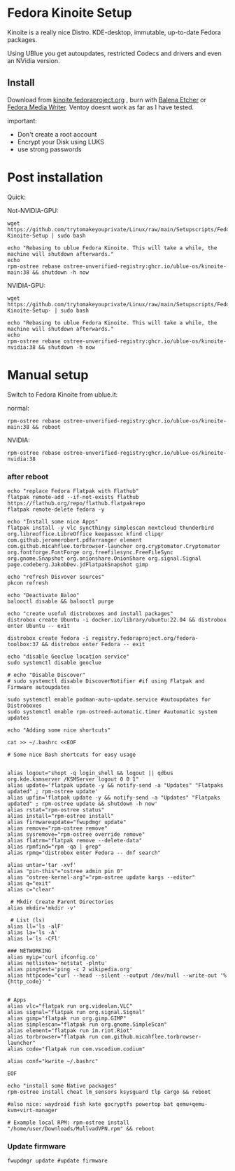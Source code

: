 # Fedora Kinoite Setup

Kinoite is a really nice Distro. KDE-desktop, immutable, up-to-date Fedora packages.

Using UBlue you get autoupdates, restricted Codecs and drivers and even an NVidia version.

## Install

Download from [kinoite.fedoraproject.org](kinoite.fedoraproject.org) , burn with [Balena Etcher](https://etcher.balena.io/#download-etcher) or [Fedora Media Writer](https://flathub.org/apps/org.fedoraproject.MediaWriter). Ventoy doesnt work as far as I have tested.

important:

- Don't create a root account
- Encrypt your Disk using LUKS
- use strong passwords

# Post installation

Quick:

Not-NVIDIA-GPU:
```
wget https://github.com/trytomakeyouprivate/Linux/raw/main/Setupscripts/Fedora-Kinoite-Setup | sudo bash

echo "Rebasing to ublue Fedora Kinoite. This will take a while, the machine will shutdown afterwards."
echo
rpm-ostree rebase ostree-unverified-registry:ghcr.io/ublue-os/kinoite-main:38 && shutdown -h now
```

NVIDIA-GPU:
```
wget https://github.com/trytomakeyouprivate/Linux/raw/main/Setupscripts/Fedora-Kinoite-Setup- | sudo bash

echo "Rebasing to ublue Fedora Kinoite. This will take a while, the machine will shutdown afterwards."
echo
rpm-ostree rebase ostree-unverified-registry:ghcr.io/ublue-os/kinoite-nvidia:38 && shutdown -h now
```

# Manual setup

Switch to Fedora Kinoite from ublue.it: 

normal:
```
rpm-ostree rebase ostree-unverified-registry:ghcr.io/ublue-os/kinoite-main:38 && reboot
```

NVIDIA:
```
rpm-ostree rebase ostree-unverified-registry:ghcr.io/ublue-os/kinoite-nvidia:38
```

### after reboot

```
echo "replace Fedora Flatpak with Flathub"
flatpak remote-add --if-not-exists flathub https://flathub.org/repo/flathub.flatpakrepo
flatpak remote-delete fedora -y

echo "Install some nice Apps"
flatpak install -y vlc syncthingy simplescan nextcloud thunderbird org.libreoffice.LibreOffice keepassxc kfind clipqr com.github.jeromerobert.pdfarranger element com.github.micahflee.torbrowser-launcher org.cryptomator.Cryptomator org.fontforge.FontForge org.freefilesync.FreeFileSync org.gnome.Snapshot org.onionshare.OnionShare org.signal.Signal page.codeberg.JakobDev.jdFlatpakSnapshot gimp

echo "refresh Disvover sources"
pkcon refresh

echo "Deactivate Baloo"
balooctl disable && balooctl purge

echo "create useful distroboxes and install packages"
distrobox create Ubuntu -i docker.io/library/ubuntu:22.04 && distrobox enter Ubuntu -- exit

distrobox create fedora -i registry.fedoraproject.org/fedora-toolbox:37 && distrobox enter Fedora -- exit

echo "disable Geoclue location service"
sudo systemctl disable geoclue

# echo "Disable Discover"
# sudo systemctl disable DiscoverNotifier #if using Flatpak and Firmware autoupdates

sudo systemctl enable podman-auto-update.service #autoupdates for Distroboxes
sudo systemctl enable rpm-ostreed-automatic.timer #automatic system updates

echo "Adding some nice shortcuts"

cat >> ~/.bashrc <<EOF

# Some nice Bash shortcuts for easy usage


alias logout="shopt -q login_shell && logout || qdbus org.kde.ksmserver /KSMServer logout 0 0 1"
alias update='flatpak update -y && notify-send -a "Updates" "Flatpaks updated" ; rpm-ostree update'
alias upfin='flatpak update -y && notify-send -a "Updates" "Flatpaks updated" ; rpm-ostree update && shutdown -h now'
alias rstat="rpm-ostree status"
alias install="rpm-ostree install"
alias firmwareupdate="fwupdmgr update"
alias remove="rpm-ostree remove"
alias sysremove="rpm-ostree override remove"
alias flatrm="flatpak remove --delete-data"
alias rpmfind="rpm -qa | grep"
alias rpmq="distrobox enter Fedora -- dnf search"

alias untar='tar -xvf'
alias "pin-this"="ostree admin pin 0"
alias "ostree-kernel-arg"="rpm-ostree update kargs --editor"
alias q="exit"
alias c="clear"

 # Mkdir Create Parent Directories
alias mkdir='mkdir -v'

 # List (ls)
alias ll='ls -alF'
alias la='ls -A'
alias l='ls -CFl'

### NETWORKING
alias myip='curl ifconfig.co'
alias netlisten='netstat -plntu'
alias pingtest='ping -c 2 wikipedia.org'
alias httpcode="curl --head --silent --output /dev/null --write-out '%{http_code}' "


# Apps
alias vlc="flatpak run org.videolan.VLC"
alias signal="flatpak run org.signal.Signal"
alias gimp="flatpak run org.gimp.GIMP"
alias simplescan="flatpak run org.gnome.SimpleScan"
alias element="flatpak run im.riot.Riot"
alias torbrowser="flatpak run com.github.micahflee.torbrowser-launcher"
alias code="flatpak run com.vscodium.codium"

alias conf="kwrite ~/.bashrc"

EOF

echo "install some Native packages"
rpm-ostree install cheat lm_sensors ksysguard tlp cargo && reboot

#also nice: waydroid fish kate gocryptfs powertop bat qemu+qemu-kvm+virt-manager

# Example local RPM: rpm-ostree install "/home/user/Downloads/MullvadVPN.rpm" && reboot
```

### Update firmware

```
fwupdmgr update #update firmware
```
